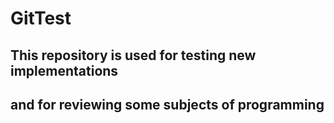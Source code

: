 # GitTest
## This repository is used for testing new implementations 
## and for reviewing some subjects of programming
